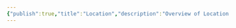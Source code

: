 ```yaml
---
{"publish":true,"title":"Location","description":"Overview of Location tag.","created":"2025-02-10T01:13:37.048+01:00","modified":"2024-10-04T00:24:32.700+02:00","cssclasses":"mado-heading"}
---
```


